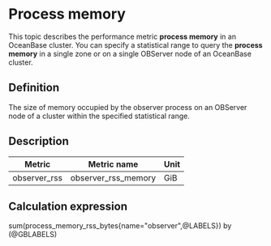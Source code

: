 # Process memory

This topic describes the performance metric **process memory** in an OceanBase cluster. You can specify a statistical range to query the **process memory** in a single zone or on a single OBServer node of an OceanBase cluster.

## Definition

The size of memory occupied by the observer process on an OBServer node of a cluster within the specified statistical range.

## Description

| **Metric** | **Metric name** | **Unit** |
|---------|--------------|--------|
| observer_rss | observer_rss_memory | GiB |

## Calculation expression

sum(process_memory_rss_bytes{name="observer",@LABELS}) by (@GBLABELS)
